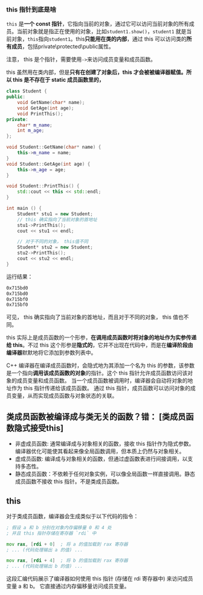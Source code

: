 

### this 指针到底是啥

`this` 是**一个 const 指针**，它指向当前的对象，通过它可以访问当前对象的所有成员。当前对象就是指正在使用的对象，比如`student1.show()`，`student1` 就是当前对象，`this`指向`student1`。this**只能用在类的内部**，通过 this 可以访问类的**所有成员**，包括private\protected\public属性。

注意， this 是个指针，需要使用`->`来访问成员变量和成员函数。

this 虽然用在类内部，但是**只有在创建了对象后，this 才会被被编译器赋值。所以 this 是不存在于 static 成员函数里的，**

~~~cpp
class Student {
public:
    void GetName(char* name);
    void GetAge(int age);
    void PrintThis();
private:
    char* m_name;
    int m_age;
};

void Student::GetName(char* name) {
    this->m_name = name;
}
void Student::GetAge(int age) {
    this->m_age = age;
}

void Student::PrintThis() {
    std::cout << this << std::endl;
}

int main () {
    Student* stu1 = new Student;
    // this 确实指向了当前对象的首地址
    stu1->PrintThis();
    cout << stu1 << endl;

    // 对于不同的对象， this值不同
    Student* stu2 = new Student;
    stu2->PrintThis();
    cout << stu2 << endl;
}
~~~

运行结果：

~~~bash
0x715bd0
0x715bd0
0x715bf0
0x715bf0
~~~

可见， this 确实指向了当前对象的首地址，而且对于不同的对象， this 值也不同。

this 实际上是成员函数的一个形参，**在调用成员函数时将对象的地址作为实参传递给 this**。不过 this 这个形参是**隐式的**，它并不出现在代码中，而是在**编译阶段由编译器**默默地将它添加到参数列表中。

C++ 编译器在编译成员函数时，会隐式地为其添加一个名为 this 的参数，该参数是一个指向**调用该成员函数的对象**的指针。这个 this 指针允许成员函数访问该对象的成员变量和成员函数。 当一个成员函数被调用时，编译器会自动将对象的地址作为 this 指针传递给该成员函数。 通过 this 指针，成员函数可以访问对象的成员变量，从而实现成员函数与对象状态的关联。


## 类成员函数被编译成与类无关的函数？错：  [类成员函数隐式接受this]

- 非虚成员函数: 通常编译成与对象相关的函数，接收 this 指针作为隐式参数。 编译器优化可能使其看起来像全局函数调用，但本质上仍然与对象相关。
- 虚成员函数: 编译成与对象相关的函数，但通过虚函数表进行间接调用，以支持多态性。
- 静态成员函数：不依赖于任何对象实例，可以像全局函数一样直接调用。静态成员函数不接收 this 指针。不是类成员函数。

## this

对于类成员函数，编译器会生成类似于以下代码的指令：

~~~asm
; 假设 a 和 b 分别在对象内存偏移量 0 和 4 处
; 并且 this 指针存储在寄存器 `rdi` 中

mov rax, [rdi + 0]  ; 将 a 的值加载到 rax 寄存器
; ... (代码处理输出 a 的值) ...

mov rax, [rdi + 4]  ; 将 b 的值加载到 rax 寄存器
; ... (代码处理输出 b 的值) ...
~~~

这段汇编代码展示了编译器如何使用 this 指针 (存储在 rdi 寄存器中) 来访问成员变量 a 和 b。 它直接通过内存偏移量访问成员变量。
